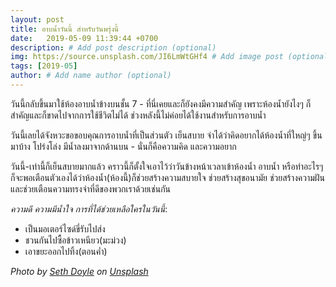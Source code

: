 ```yaml
---
layout: post
title: อาบน้ำวันนี้ สำหรับวันพรุ่งนี้
date:   2019-05-09 11:39:44 +0700
description: # Add post description (optional)
img: https://source.unsplash.com/JI6LmWtGHf4 # Add image post (optional)
tags: [2019-05]
author: # Add name author (optional)
---
```

วันนี้กลับขึ้นมาใช้ห้องอาบน้ำข้างบนชั้น 7 - ที่นี่เคยและก็ยังคงมีความสำคัญ เพราะห้องน้ำยังไงๆ ก็สำคัญและก็ขาดไปจากการใช้ชีวิตไม่ได้ ช่วงหลังนี้ไม่ค่อยได้ใช้งานสำหรับการอาบน้ำ

วันนี้เลยได้จังหวะขอขอบคุณการอาบน้ำที่เป็นส่วนตัว เย็นสบาย จำได้ว่าคิดอยากได้ห้องน้ำที่ใหญ่ๆ ขึ้นมาบ้าง โปร่งโล่ง มีน้ำลงมาจากด้านบน - นั่นก็คือความคิด และความอยาก

วันนี้-เท่านี้ก็เย็นสบายมากแล้ว คราวนี้ก็ตั้งใจเอาไว้ว่าวันข้างหน้าเวลาเข้าห้องน้ำ อาบน้ำ หรือทำอะไรๆ ก็จะพอเตือนตัวเองได้ว่าห้องน้ำ(ห้องนี้)ก็ช่วยสร้างความสบายใจ ช่วยสร้างสุขอนามัย ช่วยสร้างความฝัน และช่วยเตือนความทรงจำที่ดีของพวกเราด้วยเช่นกัน <i class="fa fa-child" style="color:plum"></i>

*ความดี ความมีน้ำใจ การที่ได้ช่วยเหลือใครในวันนี้*:
- เป็นมอเตอร์ไซด์ขี่รับไปส่ง
- ชวนกันไปซื้อข้าวเหนียว(มะม่วง)
- เอาขยะออกไปทิ้ง(ตอนค่ำ)

*Photo by [Seth Doyle](https://unsplash.com/@sethdoylee) on [Unsplash](https://unsplash.com)*
